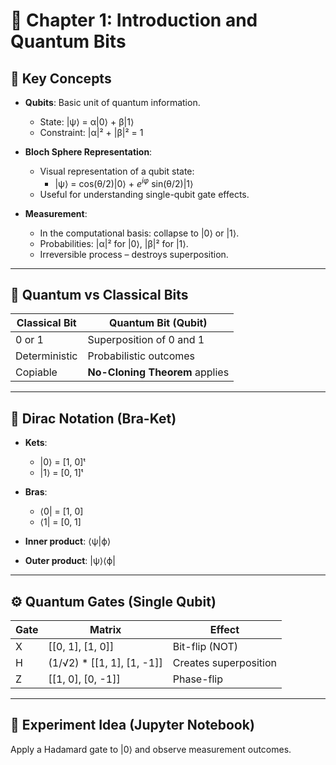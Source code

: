 # 📘 Chapter 1: Introduction and Quantum Bits

## 🔑 Key Concepts

- **Qubits**: Basic unit of quantum information.
  - State: |ψ⟩ = α|0⟩ + β|1⟩
  - Constraint: |α|² + |β|² = 1

- **Bloch Sphere Representation**:
  - Visual representation of a qubit state:
    - |ψ⟩ = cos(θ/2)|0⟩ + $e^{iφ}$ sin(θ/2)|1⟩
  - Useful for understanding single-qubit gate effects.

- **Measurement**:
  - In the computational basis: collapse to |0⟩ or |1⟩.
  - Probabilities: |α|² for |0⟩, |β|² for |1⟩.
  - Irreversible process – destroys superposition.

---

## 🔄 Quantum vs Classical Bits

| Classical Bit | Quantum Bit (Qubit)         |
|---------------|------------------------------|
| 0 or 1        | Superposition of 0 and 1      |
| Deterministic | Probabilistic outcomes        |
| Copiable      | **No-Cloning Theorem** applies |

---

## 📐 Dirac Notation (Bra-Ket)

- **Kets**:
  - |0⟩ = [1, 0]ᵗ
  - |1⟩ = [0, 1]ᵗ

- **Bras**:
  - ⟨0| = [1, 0]
  - ⟨1| = [0, 1]

- **Inner product**: ⟨ψ|ϕ⟩
- **Outer product**: |ψ⟩⟨ϕ|

---

## ⚙️ Quantum Gates (Single Qubit)

| Gate | Matrix                                       | Effect              |
|------|----------------------------------------------|---------------------|
| X    | [[0, 1], [1, 0]]                             | Bit-flip (NOT)      |
| H    | (1/√2) * [[1, 1], [1, -1]]                   | Creates superposition |
| Z    | [[1, 0], [0, -1]]                            | Phase-flip          |

---

## 🧪 Experiment Idea (Jupyter Notebook)

Apply a Hadamard gate to |0⟩ and observe measurement outcomes.

